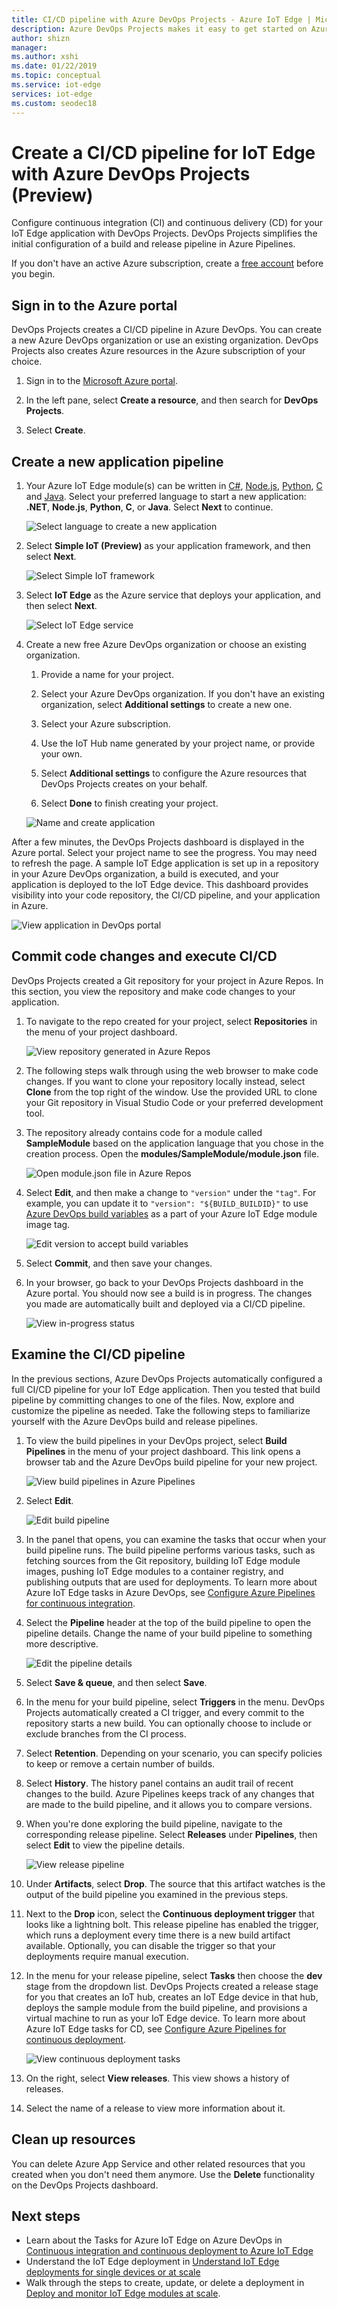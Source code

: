 ```yaml
---
title: CI/CD pipeline with Azure DevOps Projects - Azure IoT Edge | Microsoft Docs
description: Azure DevOps Projects makes it easy to get started on Azure. It helps you launch an Azure IoT Edge app of your choice in few quick steps.
author: shizn
manager: 
ms.author: xshi
ms.date: 01/22/2019
ms.topic: conceptual
ms.service: iot-edge
services: iot-edge
ms.custom: seodec18
---
```


# Create a CI/CD pipeline for IoT Edge with Azure DevOps Projects (Preview)

Configure continuous integration (CI) and continuous delivery (CD) for your IoT Edge application with DevOps Projects. DevOps Projects simplifies the initial configuration of a build and release pipeline in Azure Pipelines.

If you don't have an active Azure subscription, create a [free account](https://azure.microsoft.com/free) before you begin.

## Sign in to the Azure portal

DevOps Projects creates a CI/CD pipeline in Azure DevOps. You can create a new Azure DevOps organization or use an existing organization. DevOps Projects also creates Azure resources in the Azure subscription of your choice.

1. Sign in to the [Microsoft Azure portal](https://portal.azure.com).

1. In the left pane, select **Create a resource**, and then search for **DevOps Projects**.  

1.  Select **Create**.

## Create a new application pipeline 

1. Your Azure IoT Edge module(s) can be written in [C#](tutorial-csharp-module.md), [Node.js](tutorial-node-module.md), [Python](tutorial-python-module.md), [C](tutorial-c-module.md) and [Java](tutorial-java-module.md). Select your preferred language to start a new application: **.NET**, **Node.js**, **Python**, **C**, or **Java**. Select **Next** to continue.

   ![Select language to create a new application](./media/how-to-devops-project/select-language.png)

2. Select **Simple IoT (Preview)** as your application framework, and then select **Next**.

   ![Select Simple IoT framework](media/how-to-devops-project/select-iot.png)

3. Select **IoT Edge** as the Azure service that deploys your application, and then select **Next**.

   ![Select IoT Edge service](media/how-to-devops-project/select-iot-edge.png)

4. Create a new free Azure DevOps organization or choose an existing organization.

   1. Provide a name for your project. 

   2. Select your Azure DevOps organization. If you don't have an existing organization, select **Additional settings** to create a new one. 

   3. Select your Azure subscription.

   4. Use the IoT Hub name generated by your project name, or provide your own.

   5. Select **Additional settings** to configure the Azure resources that DevOps Projects creates on your behalf.

   6. Select **Done** to finish creating your project. 

   ![Name and create application](media/how-to-devops-project/select-devops.png)

After a few minutes, the DevOps Projects dashboard is displayed in the Azure portal. Select your project name to see the progress. You may need to refresh the page. A sample IoT Edge application is set up in a repository in your Azure DevOps organization, a build is executed, and your application is deployed to the IoT Edge device. This dashboard provides visibility into your code repository, the  CI/CD pipeline, and your application in Azure.

   ![View application in DevOps portal](./media/how-to-devops-project/devops-portal.png)


## Commit code changes and execute CI/CD

DevOps Projects created a Git repository for your project in Azure Repos. In this section, you view the repository and make code changes to your application.

1. To navigate to the repo created for your project, select **Repositories** in the menu of your project dashboard.  

   ![View repository generated in Azure Repos](./media/how-to-devops-project/view-repositories.png)

2. The following steps walk through using the web browser to make code changes. If you want to clone your repository locally instead, select **Clone** from the top right of the window. Use the provided URL to clone your Git repository in Visual Studio Code or your preferred development tool. 

3. The repository already contains code for a module called **SampleModule** based on the application language that you chose in the creation process. Open the **modules/SampleModule/module.json** file.

   ![Open module.json file in Azure Repos](./media/how-to-devops-project/open-module-json.png)

4. Select **Edit**, and then make a change to `"version"` under the `"tag"`. For example, you can update it to `"version": "${BUILD_BUILDID}"` to use [Azure DevOps build variables](https://docs.microsoft.com/azure/devops/pipelines/build/variables?view=vsts#build-variables) as a part of your Azure IoT Edge module image tag.

   ![Edit version to accept build variables](media/how-to-devops-project/update-module-json.png)

5. Select **Commit**, and then save your changes.

6. In your browser, go back to your DevOps Projects dashboard in the Azure portal. You should now see a build is in progress. The changes you made are automatically built and deployed via a CI/CD pipeline.

    ![View in-progress status](media/how-to-devops-project/ci-cd-in-progress.png)

## Examine the CI/CD pipeline

In the previous sections, Azure DevOps Projects automatically configured a full CI/CD pipeline for your IoT Edge application. Then you tested that build pipeline by committing changes to one of the files. Now, explore and customize the pipeline as needed. Take the following steps to familiarize yourself with the Azure DevOps build and release pipelines.

1. To view the build pipelines in your DevOps project, select **Build Pipelines** in the menu of your project dashboard. This link opens a browser tab and the Azure DevOps build pipeline for your new project.

   ![View build pipelines in Azure Pipelines](./media/how-to-devops-project/view-build-pipelines.png)

2. Select **Edit**.

    ![Edit build pipeline](media/how-to-devops-project/click-edit-button.png)

3. In the panel that opens, you can examine the tasks that occur when your build pipeline runs. The build pipeline performs various tasks, such as fetching sources from the Git repository, building IoT Edge module images, pushing IoT Edge modules to a container registry, and publishing outputs that are used for deployments. To learn more about Azure IoT Edge tasks in Azure DevOps, see [Configure Azure Pipelines for continuous integration](how-to-ci-cd.md#configure-continuous-integration).

4. Select the **Pipeline** header at the top of the build pipeline to open the pipeline details. Change the name of your build pipeline to something more descriptive.

   ![Edit the pipeline details](./media/how-to-devops-project/edit-build-pipeline.png)

5. Select **Save & queue**, and then select **Save**.

6. In the menu for your build pipeline, select **Triggers** in the menu. DevOps Projects automatically created a CI trigger, and every commit to the repository starts a new build.  You can optionally choose to include or exclude branches from the CI process.

7. Select **Retention**. Depending on your scenario, you can specify policies to keep or remove a certain number of builds.

8. Select **History**. The history panel contains an audit trail of recent changes to the build. Azure Pipelines keeps track of any changes that are made to the build pipeline, and it allows you to compare versions.

9. When you're done exploring the build pipeline, navigate to the corresponding release pipeline. Select **Releases** under **Pipelines**, then select **Edit** to view the pipeline details.

    ![View release pipeline](media/how-to-devops-project/release-pipeline.png)

10. Under **Artifacts**, select **Drop**. The source that this artifact watches is the output of the build pipeline you examined in the previous steps. 

11. Next to the **Drop** icon, select the **Continuous deployment trigger** that looks like a lightning bolt. This release pipeline has enabled the trigger, which runs a deployment every time there is a new build artifact available. Optionally, you can disable the trigger so that your deployments require manual execution.  

12. In the menu for your release pipeline, select **Tasks** then choose the **dev** stage from the dropdown list. DevOps Projects created a release stage for you that creates an IoT hub, creates an IoT Edge device in that hub, deploys the sample module from the build pipeline, and provisions a virtual machine to run as your IoT Edge device. To learn more about Azure IoT Edge tasks for CD, see [Configure Azure Pipelines for continuous deployment](how-to-ci-cd.md#configure-continuous-deployment).

    ![View continuous deployment tasks](media/how-to-devops-project/dev-release.png)

13. On the right, select **View releases**. This view shows a history of releases.

14. Select the name of a release to view more information about it.


## Clean up resources

You can delete Azure App Service and other related resources that you created when you don't need them anymore. Use the **Delete** functionality on the DevOps Projects dashboard.

## Next steps
* Learn about the Tasks for Azure IoT Edge on Azure DevOps in [Continuous integration and continuous deployment to Azure IoT Edge](how-to-ci-cd.md)
* Understand the IoT Edge deployment in [Understand IoT Edge deployments for single devices or at scale](module-deployment-monitoring.md)
* Walk through the steps to create, update, or delete a deployment in [Deploy and monitor IoT Edge modules at scale](how-to-deploy-monitor.md).
